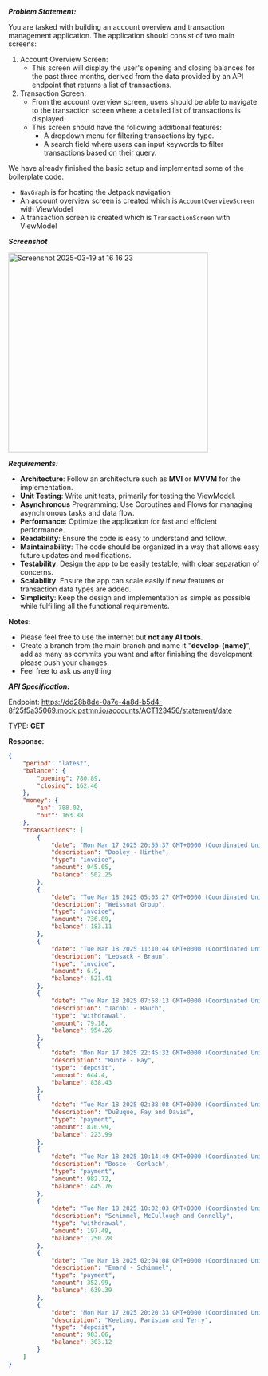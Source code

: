 
***Problem Statement:***

You are tasked with building an account overview and transaction management application. The application should consist of two main screens:
1. Account Overview Screen:
    * This screen will display the user's opening and closing balances for the past three months, derived from the data provided by an API endpoint that returns a list of transactions.
2. Transaction Screen:
    * From the account overview screen, users should be able to navigate to the transaction screen where a detailed list of transactions is displayed.
    * This screen should have the following additional features:
        * A dropdown menu for filtering transactions by type.
        * A search field where users can input keywords to filter transactions based on their query.
     

We have already finished the basic setup and implemented some of the boilerplate code.
- `NavGraph` is for hosting the Jetpack navigation
- An account overview screen is created which is `AccountOverviewScreen` with ViewModel
- A transaction screen is created which is `TransactionScreen` with ViewModel


***Screenshot***

<img width="400" alt="Screenshot 2025-03-19 at 16 16 23" src="https://github.com/user-attachments/assets/56006d5e-e45a-46fe-abd3-09ee1099764a" />


***Requirements:***
* **Architecture**: Follow an architecture such as **MVI** or **MVVM** for the implementation.
* **Unit Testing**: Write unit tests, primarily for testing the ViewModel.
* **Asynchronous** Programming: Use Coroutines and Flows for managing asynchronous tasks and data flow.
* **Performance**: Optimize the application for fast and efficient performance.
* **Readability**: Ensure the code is easy to understand and follow.
* **Maintainability**: The code should be organized in a way that allows easy future updates and modifications.
* **Testability**: Design the app to be easily testable, with clear separation of concerns.
* **Scalability**: Ensure the app can scale easily if new features or transaction data types are added.
* **Simplicity**: Keep the design and implementation as simple as possible while fulfilling all the functional requirements.
  
**Notes:**
- Please feel free to use the internet but **not any AI tools**.
- Create a branch from the main branch and name it "**develop-(name)**", add as many as commits you want and after finishing the development please push your changes.
- Feel free to ask us anything


***API Specification:***

Endpoint: https://dd28b8de-0a7e-4a8d-b5d4-8f25f5a35069.mock.pstmn.io/accounts/ACT123456/statement/date

TYPE: **GET**

**Response**: 

```json
{
    "period": "latest",
    "balance": {
        "opening": 780.89,
        "closing": 162.46
    },
    "money": {
        "in": 788.02,
        "out": 163.88
    },
    "transactions": [
        {
            "date": "Mon Mar 17 2025 20:55:37 GMT+0000 (Coordinated Universal Time)",
            "description": "Dooley - Hirthe",
            "type": "invoice",
            "amount": 945.05,
            "balance": 502.25
        },
        {
            "date": "Tue Mar 18 2025 05:03:27 GMT+0000 (Coordinated Universal Time)",
            "description": "Weissnat Group",
            "type": "invoice",
            "amount": 736.89,
            "balance": 183.11
        },
        {
            "date": "Tue Mar 18 2025 11:10:44 GMT+0000 (Coordinated Universal Time)",
            "description": "Lebsack - Braun",
            "type": "invoice",
            "amount": 6.9,
            "balance": 521.41
        },
        {
            "date": "Tue Mar 18 2025 07:58:13 GMT+0000 (Coordinated Universal Time)",
            "description": "Jacobi - Bauch",
            "type": "withdrawal",
            "amount": 79.18,
            "balance": 954.26
        },
        {
            "date": "Mon Mar 17 2025 22:45:32 GMT+0000 (Coordinated Universal Time)",
            "description": "Runte - Fay",
            "type": "deposit",
            "amount": 644.4,
            "balance": 838.43
        },
        {
            "date": "Tue Mar 18 2025 02:38:08 GMT+0000 (Coordinated Universal Time)",
            "description": "DuBuque, Fay and Davis",
            "type": "payment",
            "amount": 870.99,
            "balance": 223.99
        },
        {
            "date": "Tue Mar 18 2025 10:14:49 GMT+0000 (Coordinated Universal Time)",
            "description": "Bosco - Gerlach",
            "type": "payment",
            "amount": 982.72,
            "balance": 445.76
        },
        {
            "date": "Tue Mar 18 2025 10:02:03 GMT+0000 (Coordinated Universal Time)",
            "description": "Schimmel, McCullough and Connelly",
            "type": "withdrawal",
            "amount": 197.49,
            "balance": 250.28
        },
        {
            "date": "Tue Mar 18 2025 02:04:08 GMT+0000 (Coordinated Universal Time)",
            "description": "Emard - Schimmel",
            "type": "payment",
            "amount": 352.99,
            "balance": 639.39
        },
        {
            "date": "Mon Mar 17 2025 20:20:33 GMT+0000 (Coordinated Universal Time)",
            "description": "Keeling, Parisian and Terry",
            "type": "deposit",
            "amount": 983.06,
            "balance": 303.12
        }
    ]
}
```



